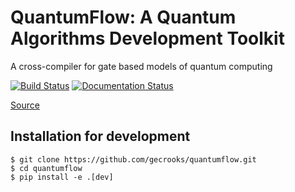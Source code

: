 #  QuantumFlow: A Quantum Algorithms Development Toolkit

A cross-compiler for gate based models of quantum computing

[![Build Status](https://travis-ci.org/gecrooks/quantumflow-dev.svg?branch=master)](https://travis-ci.org/gecrooks/quantumflow-dev) [![Documentation Status](https://readthedocs.org/projects/quantumflow/badge/?version=latest)](https://quantumflow.readthedocs.io/en/latest/?badge=latest)

[Source](https://github.com/gecrooks/quantumflow)


## Installation for development

```
$ git clone https://github.com/gecrooks/quantumflow.git
$ cd quantumflow
$ pip install -e .[dev]
```



